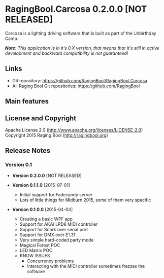 # RagingBool.Carcosa 0.2.0.0 [NOT RELEASED]
Carcosa is a lighting driving software that is built as part of the Unbirthday Camp.

***Note***: *This application is in it's 0.X version, that means that it's still in active development and backward compatibility is not guaranteed!*

## Links
* Git repository: https://github.com/RagingBool/RagingBool.Carcosa
* All Raging Bool Git repositories: https://github.com/RagingBool

## Main features

## License and Copyright
Apache License 2.0 (http://www.apache.org/licenses/LICENSE-2.0)
Copyright 2015 Raging Bool (http://ragingbool.org)

## Release Notes
### Version 0.1 

* **Version 0.2.0.0** [NOT RELEASED]

* **Version 0.1.1.0** [2015-07-01]
  * Initial support for Fadecandy server
  * Lots of little things for Midburn 2015, some of them very specific

* **Version 0.1.0.0** [2015-04-04]
  * Creating a basic WPF app
  * Support for AKAI LPD8 MIDI controller
  * Support for Snark over serial port
  * Support for DMX over E1.31
  * Very simple hard-coded party mode
  * Magical Forest POC
  * LED Matrix POC
  * KNOW ISSUES
    * Concurrency problems
    * Interacting with the MIDI controller sometimes frezzes the software